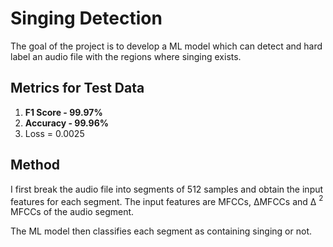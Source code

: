 # Singing Detection
The goal of the project is to develop a ML model which can detect and hard label an audio file with the regions where singing exists.

## Metrics for Test Data

1. **F1 Score - 99.97%** 
2. **Accuracy - 99.96%**
3. Loss = 0.0025


## Method

I first break the audio file into segments of 512 samples and obtain the input features for each segment. The input features are MFCCs, ΔMFCCs and Δ $^2$ MFCCs of the audio segment.

The ML model then classifies each segment as containing singing or not.


